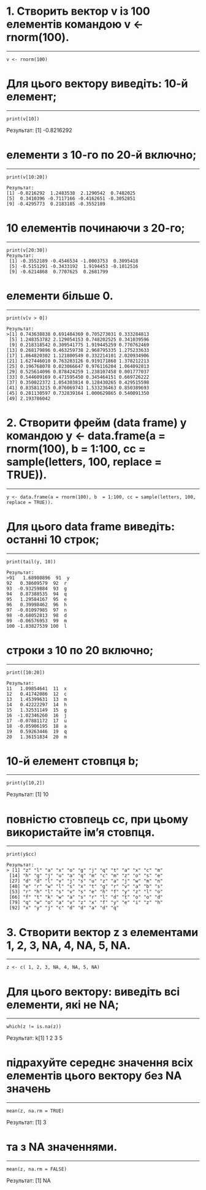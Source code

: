 # 1. Створить вектор v із 100 елементів командою v <- rnorm(100). 
---
```{r}
v <- rnorm(100)
```
# Для цього вектору виведіть: 10-й елемент; 
 ---
```{r}
print(v[10])
```
Результат: [1] -0.8216292

# елементи з 10-го по 20-й включно;
---
```{r}
print(v[10:20])

Результат:
[1] -0.8216292  1.2483538  2.1290542  0.7482025
[5]  0.3410396 -0.7117166 -0.4162651 -0.3052851
[9] -0.4295773  0.2183185 -0.3552189
```
# 10 елементів починаючи з 20-го;
---
```{r}
print(v[20:30])
Результат:
 [1] -0.3552189 -0.4546534 -1.0003753  0.3095418
 [5] -0.5151291 -0.3433192  1.9194453 -0.1012516
 [9] -0.6214868  0.7707625  0.2681799
```
# елементи більше 0.
---
```{r}
print(v[v > 0])

Результат:
>[1] 0.743638838 0.691484369 0.705273031 0.333284813
 [5] 1.248353782 2.129054153 0.748202525 0.341039596
 [9] 0.218318542 0.309541775 1.919445259 0.770762469
[13] 0.268179896 0.463259738 2.968795335 1.275233633
[17] 1.864820302 1.121800549 0.332214101 2.020934906
[21] 1.627446010 0.763283126 0.919171868 1.378212213
[25] 0.196768078 0.023066647 0.976116204 1.064092813
[29] 0.525614096 0.878424259 1.238107458 0.001777037
[33] 0.544609169 0.471595450 0.345464151 0.669726222
[37] 0.350022372 1.054303814 0.128430265 0.429515598
[41] 0.835813215 0.076069743 1.533236463 0.850389693
[45] 0.281130597 0.732839164 1.000629865 0.540091350
[49] 2.193786042
```
# 2. Створити фрейм (data frame) y командою y <- data.frame(a = rnorm(100), b  = 1:100, cc = sample(letters, 100, replace = TRUE)).
---
```{r}
y <- data.frame(a = rnorm(100), b  = 1:100, cc = sample(letters, 100, replace = TRUE)).
```
# Для цього data frame виведіть: останні 10 строк;
---
```{r}
print(tail(y, 10))

Результат:
>91   1.68980896  91  y
92   0.38609579  92  r
93  -0.93259884  93  g
94   0.87388535  94  q
95   1.29584167  95  e
96   0.39998462  96  h
97  -0.01097985  97  n
98  -0.68052813  98  d
99  -0.06576953  99  m
100 -1.83827539 100  l
```
# строки з 10 по 20 включно; 
---
```{r}
print([10:20])

Результат:
11   1.09854641  11  x
12   0.41742086  12  c
13   1.45399631  13  m
14   0.42222297  14  h
15   1.32531149  15  g
16  -1.02346260  16  j
17  -0.07881172  17  u
18  -0.05906195  18  a
19   0.59263446  19  q
20   1.36151834  20  m
```
# 10-й елемент стовпця b;
---
```{r}
print(y[10,2])
```
Результат: [1] 10

# повністю стовпець cc, при цьому використайте ім’я стовпця.
---
```{r}
print(y$cc)

Результат:
> [1] "z" "l" "a" "x" "o" "g" "j" "q" "t" "a" "x" "c" "m"
 [14] "h" "g" "j" "u" "a" "q" "m" "c" "m" "z" "o" "s" "e"
 [27] "d" "d" "l" "v" "j" "s" "u" "z" "a" "j" "w" "m" "n"
 [40] "e" "r" "w" "l" "s" "x" "t" "g" "r" "v" "a" "b" "s"
 [53] "r" "h" "l" "s" "v" "s" "e" "h" "f" "y" "z" "l" "o"
 [66] "f" "t" "k" "w" "a" "s" "r" "l" "d" "t" "o" "o" "d"
 [79] "q" "w" "o" "a" "v" "z" "x" "f" "y" "e" "i" "z" "h"
 [92] "x" "y" "j" "c" "d" "d" "a" "d" "q"
```
# 3. Створити вектор z з елементами 1, 2, 3, NA, 4, NA, 5, NA.
---
```{r}
z <- c( 1, 2, 3, NA, 4, NA, 5, NA)
```
# Для цього вектору: виведіть всі елементи, які не NA;
---
```{r}
which(z != is.na(z))
```
Результат: k[1] 1 2 3 5 

# підрахуйте середнє значення всіх елементів цього вектору без NA значень
---
```{r}
mean(z, na.rm = TRUE)
```
Результат: [1] 3

# та з NA значеннями.
---
```{r}
mean(z, na.rm = FALSE)
```
Результат: [1] NA 
